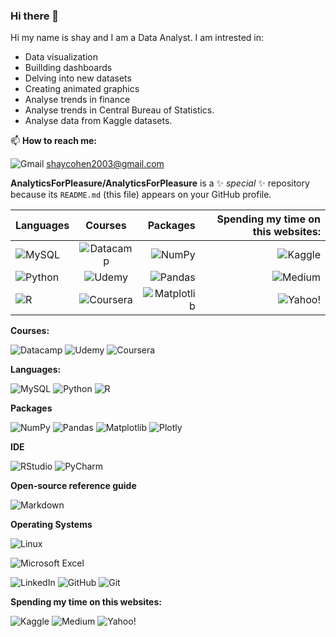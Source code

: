 ### Hi there 👋

Hi my name is shay and I am a Data Analyst.
I am intrested in:
- Data visualization
- Buillding dashboards
- Delving into new datasets 
- Creating animated graphics
- Analyse trends in finance
- Analyse trends in Central Bureau of Statistics.
- Analyse data from Kaggle datasets.


📫 **How to reach me:**

![Gmail](https://img.shields.io/badge/Gmail-D14836?style=for-the-badge&logo=gmail&logoColor=white) shaycohen2003@gmail.com

**AnalyticsForPleasure/AnalyticsForPleasure** is a ✨ _special_ ✨ repository because its `README.md` (this file) appears on your GitHub profile.



<center>
  
| Languages   |      Courses      |  Packages | Spending my time on this websites: |
|----------|:-------------:|------:|------:|
| ![MySQL](https://img.shields.io/badge/mysql-%2300f.svg?style=for-the-badge&logo=mysql&logoColor=white)|  ![Datacamp](https://img.shields.io/badge/Datacamp-05192D?style=for-the-badge&logo=datacamp&logoColor=03E860)| ![NumPy](https://img.shields.io/badge/numpy-%23013243.svg?style=for-the-badge&logo=numpy&logoColor=white) |![Kaggle](https://img.shields.io/badge/Kaggle-035a7d?style=for-the-badge&logo=kaggle&logoColor=white)
| ![Python](https://img.shields.io/badge/python-3670A0?style=for-the-badge&logo=python&logoColor=ffdd54)|  ![Udemy](https://img.shields.io/badge/Udemy-A435F0?style=for-the-badge&logo=Udemy&logoColor=white)   |  ![Pandas](https://img.shields.io/badge/pandas-%23150458.svg?style=for-the-badge&logo=pandas&logoColor=white) |![Medium](https://img.shields.io/badge/Medium-12100E?style=for-the-badge&logo=medium&logoColor=white) 
| ![R](https://img.shields.io/badge/r-%23276DC3.svg?style=for-the-badge&logo=r&logoColor=white) | ![Coursera](https://img.shields.io/badge/Coursera-%230056D2.svg?style=for-the-badge&logo=Coursera&logoColor=white)   |  ![Matplotlib](https://img.shields.io/badge/Matplotlib-%23ffffff.svg?style=for-the-badge&logo=Matplotlib&logoColor=black) |![Yahoo!](https://img.shields.io/badge/Yahoo!-6001D2?style=for-the-badge&logo=Yahoo!&logoColor=white)|$1 |
   
   

  
</center>















**Courses:**

![Datacamp](https://img.shields.io/badge/Datacamp-05192D?style=for-the-badge&logo=datacamp&logoColor=03E860)
![Udemy](https://img.shields.io/badge/Udemy-A435F0?style=for-the-badge&logo=Udemy&logoColor=white)
![Coursera](https://img.shields.io/badge/Coursera-%230056D2.svg?style=for-the-badge&logo=Coursera&logoColor=white)


**Languages:**

![MySQL](https://img.shields.io/badge/mysql-%2300f.svg?style=for-the-badge&logo=mysql&logoColor=white)
![Python](https://img.shields.io/badge/python-3670A0?style=for-the-badge&logo=python&logoColor=ffdd54)
![R](https://img.shields.io/badge/r-%23276DC3.svg?style=for-the-badge&logo=r&logoColor=white)




**Packages**

![NumPy](https://img.shields.io/badge/numpy-%23013243.svg?style=for-the-badge&logo=numpy&logoColor=white)
![Pandas](https://img.shields.io/badge/pandas-%23150458.svg?style=for-the-badge&logo=pandas&logoColor=white)
![Matplotlib](https://img.shields.io/badge/Matplotlib-%23ffffff.svg?style=for-the-badge&logo=Matplotlib&logoColor=black)
![Plotly](https://img.shields.io/badge/Plotly-%233F4F75.svg?style=for-the-badge&logo=plotly&logoColor=white)


**IDE**

![RStudio](https://img.shields.io/badge/RStudio-4285F4?style=for-the-badge&logo=rstudio&logoColor=white)
![PyCharm](https://img.shields.io/badge/pycharm-143?style=for-the-badge&logo=pycharm&logoColor=black&color=black&labelColor=green)



**Open-source reference guide**

![Markdown](https://img.shields.io/badge/markdown-%23000000.svg?style=for-the-badge&logo=markdown&logoColor=white)

**Operating Systems**

![Linux](https://img.shields.io/badge/Linux-FCC624?style=for-the-badge&logo=linux&logoColor=black)


![Microsoft Excel](https://img.shields.io/badge/Microsoft_Excel-217346?style=for-the-badge&logo=microsoft-excel&logoColor=white)

![LinkedIn](https://img.shields.io/badge/linkedin-%230077B5.svg?style=for-the-badge&logo=linkedin&logoColor=white)
![GitHub](https://img.shields.io/badge/github-%23121011.svg?style=for-the-badge&logo=github)
![Git](https://img.shields.io/badge/git-%23F05033.svg?style=for-the-badge&logo=git&logoColor=white)


**Spending my time on this websites:**

![Kaggle](https://img.shields.io/badge/Kaggle-035a7d?style=for-the-badge&logo=kaggle&logoColor=white)
![Medium](https://img.shields.io/badge/Medium-12100E?style=for-the-badge&logo=medium&logoColor=white)
![Yahoo!](https://img.shields.io/badge/Yahoo!-6001D2?style=for-the-badge&logo=Yahoo!&logoColor=white)
